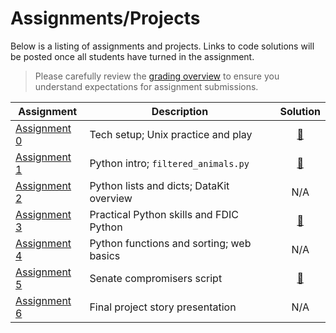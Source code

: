 # Assignments/Projects

Below is a listing of assignments and projects. Links to code solutions will be posted once all students have turned in the assignment.

> Please carefully review the [grading overview](grading.md) to ensure you understand expectations for assignment submissions.

Assignment|Description|Solution
----------|-----------|:-----:
[Assignment 0][] | Tech setup; Unix practice and play | [:link:](https://github.com/zstumgoren/stanford-progj-2022-solutions/blob/main/failed_banks_ca.sh)
[Assignment 1][] | Python intro; `filtered_animals.py` | [:link:](https://github.com/zstumgoren/stanford-progj-2022-solutions/blob/main/filtered_animals.py)
[Assignment 2][] | Python lists and dicts; DataKit overview | N/A
[Assignment 3][] | Practical Python skills and FDIC Python | [:link:](https://github.com/zstumgoren/stanford-progj-2022-solutions/tree/main/fdic_py)
[Assignment 4][] | Python functions and sorting; web basics | N/A
[Assignment 5][] | Senate compromisers script | [:link:](https://github.com/zstumgoren/stanford-progj-2022-solutions/blob/main/propub_senate_api/senate_compromisers.py)
[Assignment 6][] | Final project story presentation | N/A


[Assignment 0]: bash_intro.md
[Assignment 1]: python_intro.md
[Assignment 2]: python_lists_dicts.md
[Assignment 3]: libraries_and_fdic_py.md
[Assignment 4]: python_functions_sorting_web_basics.md
[Assignment 5]: senate_compromisers.md
[Assignment 6]: final_project_story_idea.md
